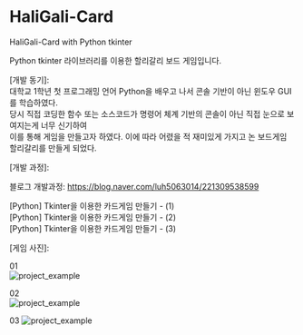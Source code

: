 # HaliGali-Card
HaliGali-Card with Python tkinter

Python tkinter 라이브러리를 이용한 할리갈리 보드 게임입니다.

[개발 언어]: Python  

[개발 기간]: 1달

[개발 동기]:  
대학교 1학년 첫 프로그래밍 언어 Python을 배우고 나서 콘솔 기반이 아닌 윈도우 GUI를 학습하였다.  
당시 직접 코딩한 함수 또는 소스코드가 명령어 체계 기반의 콘솔이 아닌 직접 눈으로 보여지는게 너무 신기하여  
이를 통해 게임을 만들고자 하였다. 이에 따라 어렸을 적 재미있게 가지고 논 보드게임 할리갈리를 만들게 되었다.

[개발 과정]:  

블로그 개발과정: https://blog.naver.com/luh5063014/221309538599  

[Python] Tkinter을 이용한 카드게임 만들기 - (1)  
[Python] Tkinter을 이용한 카드게임 만들기 - (2)  
[Python] Tkinter을 이용한 카드게임 만들기 - (3)

[게임 사진]:

01  
![project_example](./project_example/project_example1.png)  

02  
![project_example](./project_example/project_example2.png)  

03
![project_example](./project_example/project_example3.png)  

